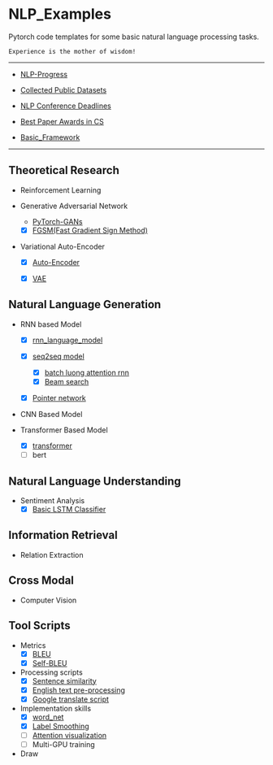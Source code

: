 # NLP_Examples
Pytorch code templates for some basic natural language processing tasks.

    Experience is the mother of wisdom!

---

- [NLP-Progress](https://nlpprogress.com/)
- [Collected Public Datasets](./Data)
- [NLP Conference Deadlines](https://aideadlin.es/?sub=NLP,ML,CV,DM)
- [Best Paper Awards in CS](https://jeffhuang.com/best_paper_awards.html)

- [Basic_Framework](./Basic_framework)
---
## Theoretical Research

- Reinforcement Learning
    
- Generative Adversarial Network
    - [PyTorch-GANs](https://github.com/eriklindernoren/PyTorch-GAN)
    - [x] [FGSM(Fast Gradient Sign Method)](./GAN/fgsm.py)
- Variational Auto-Encoder
    - [x] [Auto-Encoder](./NLG/AE/ae/) 
    - [x] [VAE](./NLG/AE/vae.py)
    

## Natural Language Generation
- RNN based Model
    - [x] [rnn_language_model](./NLG/rnn_language_model)
    - [x] [seq2seq model](./NLG/seq2seq)
        - [x] [batch luong attention rnn](./NLG/seq2seq/batch_attention_rnn.py)
        - [x] [Beam search](./NLG/seq2seq/beam_search.py)
    - [x] [Pointer network](./NLG/PointerNet)
    
    
    
- CNN Based Model

- Transformer Based Model
    - [x] [transformer](./NLG/transformer)
    - [ ] bert
    
## Natural Language Understanding

- Sentiment Analysis
    - [x] [Basic LSTM Classifier](./NLU/SA/LSTM_Classifier.py)
    
## Information Retrieval
- Relation Extraction
    

## Cross Modal

- Computer Vision


## Tool Scripts
 - Metrics
      - [x] [BLEU](./Tools/bleu.py)
      - [x] [Self-BLEU](./Tools/self-bleu.py)
 - Processing scripts
      - [x] [Sentence similarity](./Tools/similarity.py)
      - [x] [English text pre-processing](./Tools/text_process.py)
      - [x] [Google translate script](././Tools/google_translate.py)
 - Implementation skills
      - [x] [word_net](./Tools/wordnet/)
      - [x] [Label Smoothing](./Tools/label_smoothing.py)
      - [ ] [Attention visualization](./Tools/attention_visualization.py)
      - [ ] Multi-GPU training 
 - Draw
 



 
 

 

  
  
  
  
 
  
